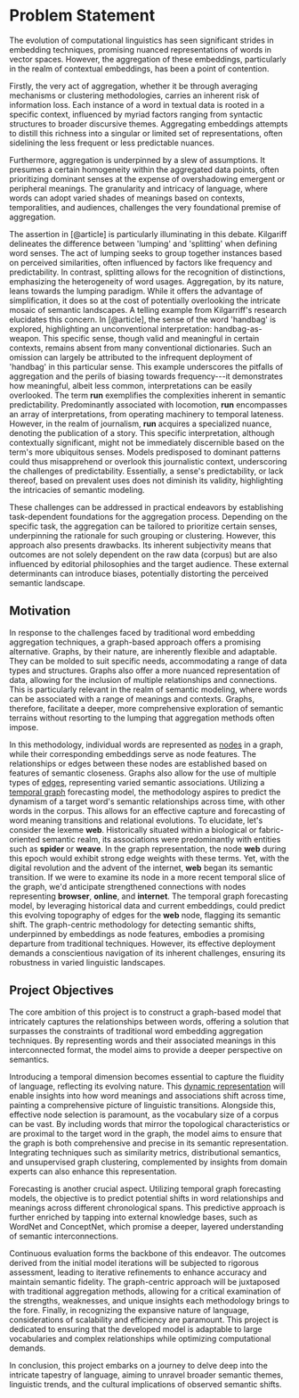 # Problem Statement

The evolution of computational linguistics has seen significant strides
in embedding techniques, promising nuanced representations of words in
vector spaces. However, the aggregation of these embeddings,
particularly in the realm of contextual embeddings, has been a point of
contention.

Firstly, the very act of aggregation, whether it be through averaging
mechanisms or clustering methodologies, carries an inherent risk of
information loss. Each instance of a word in textual data is rooted in a
specific context, influenced by myriad factors ranging from syntactic
structures to broader discursive themes. Aggregating embeddings attempts
to distill this richness into a singular or limited set of
representations, often sidelining the less frequent or less predictable
nuances.

Furthermore, aggregation is underpinned by a slew of assumptions. It
presumes a certain homogeneity within the aggregated data points, often
prioritizing dominant senses at the expense of overshadowing emergent or
peripheral meanings. The granularity and intricacy of language, where
words can adopt varied shades of meanings based on contexts,
temporalities, and audiences, challenges the very foundational premise
of aggregation.

The assertion in [@article] is particularly illuminating in this debate.
Kilgariff delineates the difference between 'lumping' and 'splitting'
when defining word senses. The act of lumping seeks to group together
instances based on perceived similarities, often influenced by factors
like frequency and predictability. In contrast, splitting allows for the
recognition of distinctions, emphasizing the heterogeneity of word
usages. Aggregation, by its nature, leans towards the lumping paradigm.
While it offers the advantage of simplification, it does so at the cost
of potentially overlooking the intricate mosaic of semantic landscapes.
A telling example from Kilgarriff's research elucidates this concern. In
[@article], the sense of the word 'handbag' is explored, highlighting an
unconventional interpretation: handbag-as-weapon. This specific sense,
though valid and meaningful in certain contexts, remains absent from
many conventional dictionaries. Such an omission can largely be
attributed to the infrequent deployment of 'handbag' in this particular
sense. This example underscores the pitfalls of aggregation and the
perils of biasing towards frequency---it demonstrates how meaningful,
albeit less common, interpretations can be easily overlooked. The term
**run** exemplifies the complexities inherent in semantic
predictability. Predominantly associated with locomotion, **run**
encompasses an array of interpretations, from operating machinery to
temporal lateness. However, in the realm of journalism, **run** acquires
a specialized nuance, denoting the publication of a story. This specific
interpretation, although contextually significant, might not be
immediately discernible based on the term's more ubiquitous senses.
Models predisposed to dominant patterns could thus misapprehend or
overlook this journalistic context, underscoring the challenges of
predictability. Essentially, a sense's predictability, or lack thereof,
based on prevalent uses does not diminish its validity, highlighting the
intricacies of semantic modeling.

These challenges can be addressed in practical endeavors by establishing
task-dependent foundations for the aggregation process. Depending on the
specific task, the aggregation can be tailored to prioritize certain
senses, underpinning the rationale for such grouping or clustering.
However, this approach also presents drawbacks. Its inherent
subjectivity means that outcomes are not solely dependent on the raw
data (corpus) but are also influenced by editorial philosophies and the
target audience. These external determinants can introduce biases,
potentially distorting the perceived semantic landscape.

## Motivation

In response to the challenges faced by traditional word embedding
aggregation techniques, a graph-based approach offers a promising
alternative. Graphs, by their nature, are inherently flexible and
adaptable. They can be molded to suit specific needs, accommodating a
range of data types and structures. Graphs also offer a more nuanced
representation of data, allowing for the inclusion of multiple
relationships and connections. This is particularly relevant in the
realm of semantic modeling, where words can be associated with a range
of meanings and contexts. Graphs, therefore, facilitate a deeper, more
comprehensive exploration of semantic terrains without resorting to the
lumping that aggregation methods often impose.

In this methodology, individual words are represented as [nodes](../doc/graph/nodes.md) in a
graph, while their corresponding embeddings serve as node features. The
relationships or edges between these nodes are established based on
features of semantic closeness. Graphs also allow for the use of
multiple types of [edges](../doc/graph/edges.md), representing varied semantic associations.
Utilizing a [temporal graph](../doc/graph/temporal_graph.md) forecasting model, the methodology aspires to
predict the dynamism of a target word's semantic relationships across
time, with other words in the corpus. This allows for an effective
capture and forecasting of word meaning transitions and relational
evolutions. To elucidate, let's consider the lexeme **web**.
Historically situated within a biological or fabric-oriented semantic
realm, its associations were predominantly with entities such as
**spider** or **weave**. In the graph representation, the node **web**
during this epoch would exhibit strong edge weights with these terms.
Yet, with the digital revolution and the advent of the internet, **web**
began its semantic transition. If we were to examine its node in a more
recent temporal slice of the graph, we'd anticipate strengthened
connections with nodes representing **browser**, **online**, and
**internet**. The temporal graph forecasting model, by leveraging
historical data and current embeddings, could predict this evolving
topography of edges for the **web** node, flagging its semantic shift.
The graph-centric methodology for detecting semantic shifts, underpinned
by embeddings as node features, embodies a promising departure from
traditional techniques. However, its effective deployment demands a
conscientious navigation of its inherent challenges, ensuring its
robustness in varied linguistic landscapes.

## Project Objectives

The core ambition of this project is to construct a graph-based model
that intricately captures the relationships between words, offering a
solution that surpasses the constraints of traditional word embedding
aggregation techniques. By representing words and their associated
meanings in this interconnected format, the model aims to provide a
deeper perspective on semantics.

Introducing a temporal dimension becomes essential to capture the
fluidity of language, reflecting its evolving nature. This [dynamic
representation](../doc/graph/temporal_graph.md) will enable insights into how word meanings and
associations shift across time, painting a comprehensive picture of
linguistic transitions. Alongside this, effective node selection is
paramount, as the vocabulary size of a corpus can be vast. By including
words that mirror the topological characteristics or are proximal to the
target word in the graph, the model aims to ensure that the graph is
both comprehensive and precise in its semantic representation.
Integrating techniques such as similarity metrics, distributional
semantics, and unsupervised graph clustering, complemented by insights
from domain experts can also enhance this representation.

Forecasting is another crucial aspect. Utilizing temporal graph
forecasting models, the objective is to predict potential shifts in word
relationships and meanings across different chronological spans. This
predictive approach is further enriched by tapping into external
knowledge bases, such as WordNet and ConceptNet, which promise a deeper,
layered understanding of semantic interconnections.

Continuous evaluation forms the backbone of this endeavor. The outcomes
derived from the initial model iterations will be subjected to rigorous
assessment, leading to iterative refinements to enhance accuracy and
maintain semantic fidelity. The graph-centric approach will be
juxtaposed with traditional aggregation methods, allowing for a critical
examination of the strengths, weaknesses, and unique insights each
methodology brings to the fore. Finally, in recognizing the expansive
nature of language, considerations of scalability and efficiency are
paramount. This project is dedicated to ensuring that the developed
model is adaptable to large vocabularies and complex relationships while
optimizing computational demands.

In conclusion, this project embarks on a journey to delve deep into the
intricate tapestry of language, aiming to unravel broader semantic
themes, linguistic trends, and the cultural implications of observed
semantic shifts.
